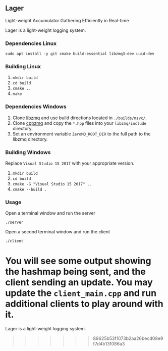 Lager
-----------

Light-weight Accumulator Gathering Efficiently in Real-time   
   
Lager is a light-weight logging system.

### Dependencies Linux

`sudo apt install -y git cmake build-essential libzmq3-dev uuid-dev`   

### Building Linux

1. `mkdir build`   
2. `cd build`   
3. `cmake ..`   
4. `make`   

### Dependencies Windows

1. Clone [libzmq](https://github.com/zeromq/libzmq) and use build directions located in `./builds/msvc/`.   
2. Clone [cppzmq](https://github.com/zeromq/cppzmq) and copy the `*.hpp` files into your `libzmq/include` directory.   
3. Set an environment variable `ZeroMQ_ROOT_DIR` to the full path to the libzmq directory.

### Building Windows

Replace `Visual Studio 15 2017` with your appropriate version.   
   
1. `mkdir build`   
2. `cd build`   
3. `cmake -G "Visual Studio 15 2017" ..`   
4. `cmake --build .`   

### Usage

Open a terminal window and run the server   
   
`./server`   
   
Open a second terminal window and run the client   
   
`./client`   
   
You will see some output showing the hashmap being sent, and the client sending an update.  You may update the `client_main.cpp` and run additional clients to play around with it.
=======
Lager is a light-weight logging system.
>>>>>>> 89625b53f1073b2aa26becd08e9f7d4b13f086a3
